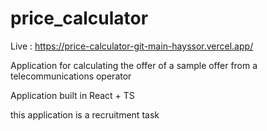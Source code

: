 # price_calculator

Live : https://price-calculator-git-main-hayssor.vercel.app/

Application for calculating the offer of a sample offer from a telecommunications operator

Application built in React + TS

this application is a recruitment task
